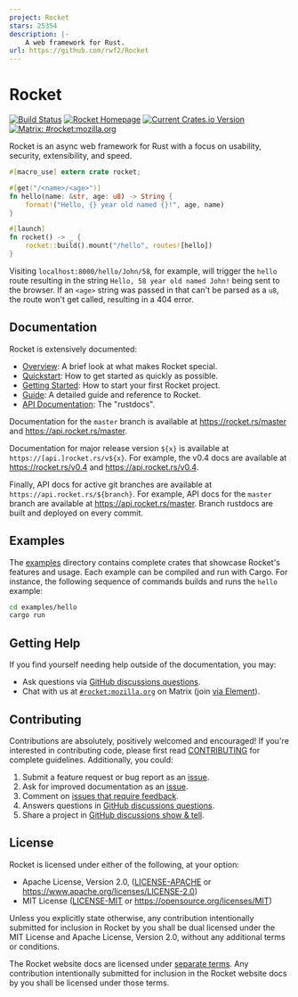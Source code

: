 ```yaml
---
project: Rocket
stars: 25354
description: |-
    A web framework for Rust.
url: https://github.com/rwf2/Rocket
---
```


# Rocket

[![Build Status](https://github.com/rwf2/Rocket/workflows/CI/badge.svg)](https://github.com/rwf2/Rocket/actions)
[![Rocket Homepage](https://img.shields.io/badge/web-rocket.rs-red.svg?style=flat&label=https&colorB=d33847)](https://rocket.rs)
[![Current Crates.io Version](https://img.shields.io/crates/v/rocket.svg)](https://crates.io/crates/rocket)
[![Matrix: #rocket:mozilla.org](https://img.shields.io/badge/style-%23rocket:mozilla.org-blue.svg?style=flat&label=[m])](https://chat.mozilla.org/#/room/#rocket:mozilla.org)

Rocket is an async web framework for Rust with a focus on usability, security,
extensibility, and speed.

```rust
#[macro_use] extern crate rocket;

#[get("/<name>/<age>")]
fn hello(name: &str, age: u8) -> String {
    format!("Hello, {} year old named {}!", age, name)
}

#[launch]
fn rocket() -> _ {
    rocket::build().mount("/hello", routes![hello])
}
```

Visiting `localhost:8000/hello/John/58`, for example, will trigger the `hello`
route resulting in the string `Hello, 58 year old named John!` being sent to the
browser. If an `<age>` string was passed in that can't be parsed as a `u8`, the
route won't get called, resulting in a 404 error.

## Documentation

Rocket is extensively documented:

  * [Overview]: A brief look at what makes Rocket special.
  * [Quickstart]: How to get started as quickly as possible.
  * [Getting Started]: How to start your first Rocket project.
  * [Guide]: A detailed guide and reference to Rocket.
  * [API Documentation]: The "rustdocs".

[Quickstart]: https://rocket.rs/guide/quickstart
[Getting Started]: https://rocket.rs/guide/getting-started
[Overview]: https://rocket.rs/overview/
[Guide]: https://rocket.rs/guide/
[API Documentation]: https://api.rocket.rs

Documentation for the `master` branch is available at https://rocket.rs/master
and https://api.rocket.rs/master.

Documentation for major release version `${x}` is available at
`https://[api.]rocket.rs/v${x}`. For example, the v0.4 docs are available at
https://rocket.rs/v0.4 and https://api.rocket.rs/v0.4.

Finally, API docs for active git branches are available at
`https://api.rocket.rs/${branch}`. For example, API docs for the `master` branch
are available at https://api.rocket.rs/master. Branch rustdocs are built and
deployed on every commit.

## Examples

The [examples](examples#readme) directory contains complete crates that showcase
Rocket's features and usage. Each example can be compiled and run with Cargo.
For instance, the following sequence of commands builds and runs the `hello`
example:

```sh
cd examples/hello
cargo run
```

## Getting Help

If you find yourself needing help outside of the documentation, you may:

  * Ask questions via [GitHub discussions questions].
  * Chat with us at [`#rocket:mozilla.org`] on Matrix (join [via Element]).

[`#rocket:mozilla.org`]: https://chat.mozilla.org/#/room/#rocket:mozilla.org
[via Element]: https://chat.mozilla.org/#/room/#rocket:mozilla.org
[GitHub discussions questions]: https://github.com/rwf2/Rocket/discussions/categories/questions

## Contributing

Contributions are absolutely, positively welcomed and encouraged! If you're
interested in contributing code, please first read [CONTRIBUTING] for complete
guidelines. Additionally, you could:

  1. Submit a feature request or bug report as an [issue].
  2. Ask for improved documentation as an [issue].
  3. Comment on [issues that require feedback].
  4. Answers questions in [GitHub discussions questions].
  5. Share a project in [GitHub discussions show & tell].

[issue]: https://github.com/rwf2/Rocket/issues
[issues that require feedback]: https://github.com/rwf2/Rocket/issues?q=is%3Aissue+is%3Aopen+label%3A%22feedback+wanted%22
[pull requests]: https://github.com/rwf2/Rocket/pulls
[CONTRIBUTING]: CONTRIBUTING.md
[GitHub discussions show & tell]: https://github.com/rwf2/Rocket/discussions/categories/show-tell

## License

Rocket is licensed under either of the following, at your option:

 * Apache License, Version 2.0, ([LICENSE-APACHE](LICENSE-APACHE) or https://www.apache.org/licenses/LICENSE-2.0)
 * MIT License ([LICENSE-MIT](LICENSE-MIT) or https://opensource.org/licenses/MIT)

Unless you explicitly state otherwise, any contribution intentionally submitted
for inclusion in Rocket by you shall be dual licensed under the MIT License and
Apache License, Version 2.0, without any additional terms or conditions.

The Rocket website docs are licensed under [separate terms](docs/LICENSE). Any
contribution intentionally submitted for inclusion in the Rocket website docs by
you shall be licensed under those terms.

